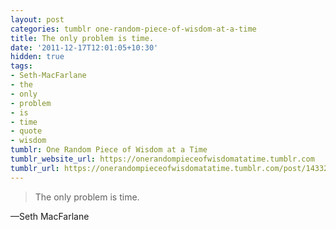 ```yaml
---
layout: post
categories: tumblr one-random-piece-of-wisdom-at-a-time
title: The only problem is time.
date: '2011-12-17T12:01:05+10:30'
hidden: true
tags:
- Seth-MacFarlane
- the
- only
- problem
- is
- time
- quote
- wisdom
tumblr: One Random Piece of Wisdom at a Time
tumblr_website_url: https://onerandompieceofwisdomatatime.tumblr.com
tumblr_url: https://onerandompieceofwisdomatatime.tumblr.com/post/14332976455/the-only-problem-is-time
---
```

> The only problem is time.

—Seth MacFarlane&nbsp;
